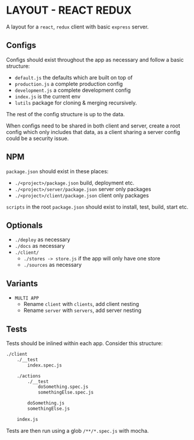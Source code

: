 # LAYOUT - REACT REDUX

A layout for a `react`, `redux` client with basic `express` server.

## Configs
Configs should exist throughout the app as necessary and follow a basic structure:
- `default.js` the defaults which are built on top of
- `production.js` a complete production config
- `development.js` a complete development config
- `index.js` is the current env
- `lutils` package for cloning & merging recursively.

The rest of the config structure is up to the data.

When configs need to be shared in both client and server, create a root config which only includes that data, as a client sharing a server config could be a security issue.

## NPM
`package.json` should exist in these places:
- `./<project>/package.json` build, deployment etc.
- `./<project>/server/package.json` server only packages
- `./<project>/client/package.json` client only packages

`scripts` in the root `package.json` should exist to install, test, build, start etc.

## Optionals
- `./deploy` as necessary
- `./docs` as necessary
- `./client/`
	- `./stores -> store.js` if the app will only have one store
	- `./sources` as necessary

## Variants
- `MULTI APP`
	- Rename `client` with `clients`, add client nesting
	- Rename `server` with `servers`, add server nesting

## Tests
Tests should be inlined within each app. Consider this structure:

```html
./client
	./__test
		index.spec.js

	./actions
		./__test
			doSomething.spec.js
			somethingElse.spec.js

		doSomething.js
		somethingElse.js

	index.js
```

Tests are then run using a glob `/**/*.spec.js` with mocha.
